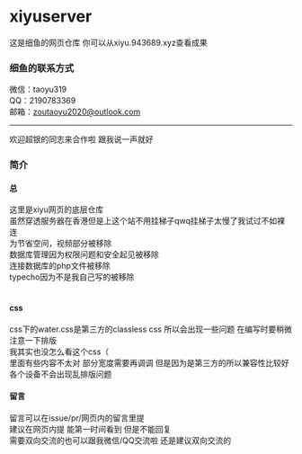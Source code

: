 # xiyuserver
 
这是细鱼的网页仓库 你可以从xiyu.943689.xyz查看成果

### 细鱼的联系方式

微信：taoyu319<br>
QQ：2190783369<br>
邮箱：zoutaoyu2020@outlook.com

---
欢迎超银的同志来合作啦 跟我说一声就好


### 简介

#### 总

这里是xiyu网页的底层仓库<br>
虽然穿透服务器在香港但是上这个站不用挂梯子qwq挂梯子太慢了我试过不如裸连<br>
为节省空间，视频部分被移除<br>
数据库管理因为权限问题和安全起见被移除<br>
连接数据库的php文件被移除<br>
typecho因为不是我自己写的被移除<br><br>

#### css

css下的water.css是第三方的classless css 所以会出现一些问题 在编写时要稍微注意一下排版<br>
我其实也没怎么看这个css（<br>
里面有些内容不太对 部分宽度需要再调调 但是因为是第三方的所以兼容性比较好 各个设备不会出现乱排版问题
<br>

#### 留言

留言可以在issue/pr/网页内的留言里提<br>
建议在网页内提 能第一时间看到 但是不能回复<br>
需要双向交流的也可以跟我微信/QQ交流啦 还是建议双向交流的

